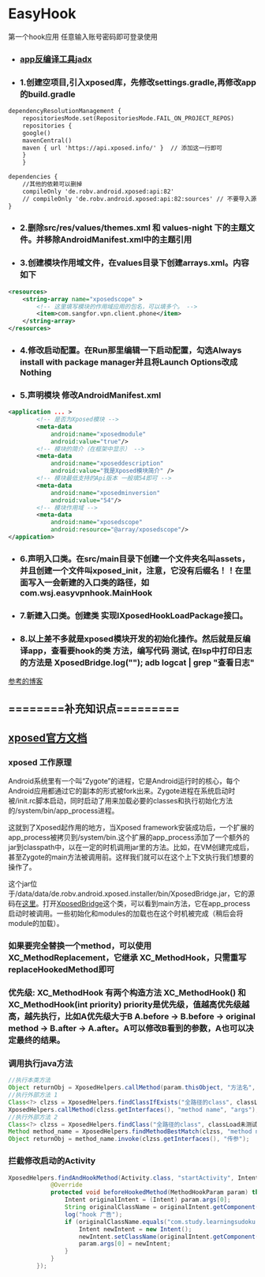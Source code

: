 # EasyHook
第一个hook应用
任意输入账号密码即可登录使用

* ### [app反编译工具jadx](https://github.com/skylot/jadx/releases)
* ### 1.创建空项目,引入xposed库，先修改settings.gradle,再修改app的build.gradle
```xml
dependencyResolutionManagement {
    repositoriesMode.set(RepositoriesMode.FAIL_ON_PROJECT_REPOS)
    repositories {
    google()
    mavenCentral()
    maven { url 'https://api.xposed.info/' }  // 添加这一行即可
    }
    }
```
```xml
dependencies {
    //其他的依赖可以删掉
    compileOnly 'de.robv.android.xposed:api:82' 
    // compileOnly 'de.robv.android.xposed:api:82:sources' // 不要导入源码，这会导致idea无法索引文件，从而让语法提示失效
}
```
* ### 2.删除src/res/values/themes.xml 和 values-night 下的主题文件。并移除AndroidManifest.xml中的主题引用
* ### 3.创建模块作用域文件，在values目录下创建arrays.xml。内容如下
```xml
<resources>
    <string-array name="xposedscope" >
        <!-- 这里填写模块的作用域应用的包名，可以填多个。 -->
        <item>com.sangfor.vpn.client.phone</item> 
    </string-array>
</resources>
```
* ### 4.修改启动配置。在Run那里编辑一下启动配置，勾选Always install with package manager并且将Launch Options改成Nothing
* ### 5.声明模块  修改AndroidManifest.xml
```xml
<application ... > 
        <!-- 是否为Xposed模块 -->
        <meta-data
            android:name="xposedmodule"
            android:value="true"/>
        <!-- 模块的简介（在框架中显示） -->
        <meta-data
            android:name="xposeddescription"
            android:value="我是Xposed模块简介" />
        <!-- 模块最低支持的Api版本 一般填54即可 -->
        <meta-data 
            android:name="xposedminversion"     
            android:value="54"/>
        <!-- 模块作用域 -->
        <meta-data
            android:name="xposedscope"
            android:resource="@array/xposedscope"/>
</appication>
```
* ### 6.声明入口类。在src/main目录下创建一个文件夹名叫assets，并且创建一个文件叫xposed_init，注意，它没有后缀名！！在里面写入一会新建的入口类的路径，如 com.wsj.easyvpnhook.MainHook
* ### 7.新建入口类。创建类 实现IXposedHookLoadPackage接口。 
* ### 8.以上差不多就是xposed模块开发的初始化操作。然后就是反编译app，查看要hook的类 方法，编写代码 测试, 在lsp中打印日志的方法是 XposedBridge.log("");    adb logcat | grep "查看日志"

[参考的博客](https://blog.ketal.icu/cn/Xposed%E6%A8%A1%E5%9D%97%E5%BC%80%E5%8F%91%E5%85%A5%E9%97%A8%E4%BF%9D%E5%A7%86%E7%BA%A7%E6%95%99%E7%A8%8B/)

## ========补充知识点=========
## [xposed官方文档](https://api.xposed.info/reference/packages.html)
### xposed 工作原理
Android系统里有一个叫“Zygote”的进程，它是Android运行时的核心，每个Android应用都通过它的副本的形式被fork出来。Zygote进程在系统启动时被/init.rc脚本启动，同时启动了用来加载必要的classes和执行初始化方法的/system/bin/app_process进程。

这就到了Xposed起作用的地方，当Xposed framework安装成功后，一个扩展的app_process被拷贝到/system/bin.这个扩展的app_process添加了一个额外的jar到classpath中，以在一定的时机调用jar里的方法。比如，在VM创建完成后，甚至Zygote的main方法被调用前。这样我们就可以在这个上下文执行我们想要的操作了。

这个jar位于/data/data/de.robv.android.xposed.installer/bin/XposedBridge.jar，它的源码在[这里](https://github.com/rovo89/XposedBridge)。打开[XposedBridge](https://github.com/rovo89/XposedBridge/blob/master/src/de/robv/android/xposed/XposedBridge.java)这个类，可以看到main方法，它在app_process启动时被调用。一些初始化和modules的加载也在这个时机被完成（稍后会将module的加载）。

### 如果要完全替换一个method，可以使用 XC_MethodReplacement，它继承 XC_MethodHook，只需重写replaceHookedMethod即可

### 优先级:  XC_MethodHook 有两个构造方法  XC_MethodHook() 和  XC_MethodHook(int priority)  priority是优先级，值越高优先级越高，越先执行，比如A优先级大于B A.before -> B.before -> original method -> B.after -> A.after。A可以修改B看到的参数，A也可以决定最终的结果。

### 调用执行java方法
```java
//执行本类方法
Object returnObj = XposedHelpers.callMethod(param.thisObject, "方法名", new Class[]{String.class, Integer.class}, "第一个参数", 2);
//执行外部方法 1
Class<?> clzss = XposedHelpers.findClassIfExists("全路径的class", classLoad未测试);
XposedHelpers.callMethod(clzss.getInterfaces(), "method name", "args");
//执行外部方法 2
Class<?> clzss = XposedHelpers.findClass("全路径的class", classLoad未测试);
Method method_name = XposedHelpers.findMethodBestMatch(clzss, "method name", String.class);
Object returnObj = method_name.invoke(clzss.getInterfaces(), "传参");
```

### 拦截修改启动的Activity
```java
XposedHelpers.findAndHookMethod(Activity.class, "startActivity", Intent.class, new XC_MethodHook() {
            @Override
            protected void beforeHookedMethod(MethodHookParam param) throws Throwable {
                Intent originalIntent = (Intent) param.args[0];
                String originalClassName = originalIntent.getComponent().getClassName();
                log("hook 广告");
                if (originalClassName.equals("com.study.learningsudoku.feiniuad.RewardVideoActivity")) {
                    Intent newIntent = new Intent();
                    newIntent.setClassName(originalIntent.getComponent().getPackageName(), "com.study.learningsudoku.studyhelper.StudyHelperMainActivity");
                    param.args[0] = newIntent;
                }
            }
        });
```